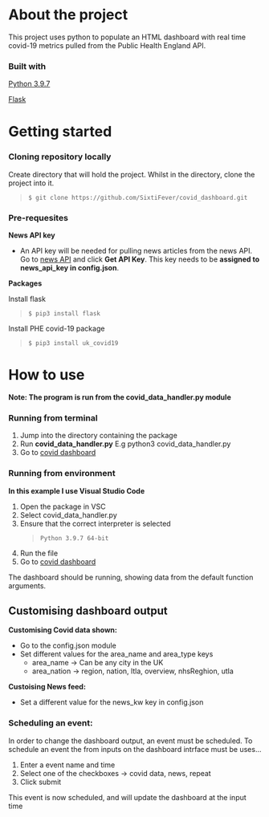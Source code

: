 
<!-- Headings -->
<!-- Strong -->
<!-- Horizontal Rule -->
<!-- Link -->
<!-- Blockquote -->
# About the project
This project uses python to populate an HTML dashboard with real time covid-19 metrics pulled from the Public Health England API.

### Built with

[Python 3.9.7](https://www.python.org/)

[Flask](https://flask.palletsprojects.com/en/2.0.x/)

# Getting started

### Cloning repository locally
Create directory that will hold the project. Whilst in the directory, clone the project into it.

> ``$ git clone https://github.com/SixtiFever/covid_dashboard.git``


### Pre-requesites

**News API key**
- An API key will be needed for pulling news articles from the news API. Go to [news API](https://newsapi.org/) and click **Get API Key**. This key needs to be **assigned to news_api_key in config.json**.

**Packages**

Install flask
  > ``$ pip3 install flask``

Install PHE covid-19 package
  > ``$ pip3 install uk_covid19``


# How to use

**Note: The program is run from the covid_data_handler.py module**


### Running from terminal
1. Jump into the directory containing the package
2. Run **covid_data_handler.py** E.g python3 covid_data_handler.py
3. Go to [covid dashboard](http://127.0.0.1:5000/index)

### Running from environment
**In this example I use Visual Studio Code**
1. Open the package in VSC
2. Select covid_data_handler.py
3. Ensure that the correct interpreter is selected
    > ``Python 3.9.7 64-bit``
4. Run the file
5. Go to [covid dashboard](http://127.0.0.1:5000/index)



The dashboard should be running, showing
data from the default function arguments.

## Customising dashboard output

**Customising Covid data shown:**
- Go to the config.json module
- Set different values for the area_name and area_type keys
    - area_name -> Can be any city in the UK
    - area_nation -> region, nation, ltla, overview, nhsReghion, utla

**Custoising News feed:**
- Set a different value for the news_kw key in config.json

### Scheduling an event:
In order to change the dashboard output, an event must be scheduled. To schedule an event the from inputs on the dashboard intrface must be uses...
1. Enter a event name and time
2. Select one of the checkboxes -> covid data, news, repeat
3. Click submit

This event is now scheduled, and will update the dashboard at the input time


